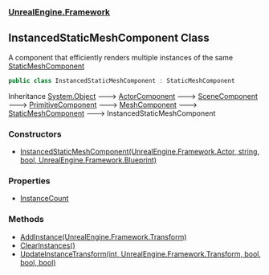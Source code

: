 ### [UnrealEngine.Framework](./UnrealEngine-Framework.md 'UnrealEngine.Framework')
## InstancedStaticMeshComponent Class
A component that efficiently renders multiple instances of the same [StaticMeshComponent](./UnrealEngine-Framework-StaticMeshComponent.md 'UnrealEngine.Framework.StaticMeshComponent')  
```csharp
public class InstancedStaticMeshComponent : StaticMeshComponent
```
Inheritance [System.Object](https://docs.microsoft.com/en-us/dotnet/api/System.Object 'System.Object') &#129106; [ActorComponent](./UnrealEngine-Framework-ActorComponent.md 'UnrealEngine.Framework.ActorComponent') &#129106; [SceneComponent](./UnrealEngine-Framework-SceneComponent.md 'UnrealEngine.Framework.SceneComponent') &#129106; [PrimitiveComponent](./UnrealEngine-Framework-PrimitiveComponent.md 'UnrealEngine.Framework.PrimitiveComponent') &#129106; [MeshComponent](./UnrealEngine-Framework-MeshComponent.md 'UnrealEngine.Framework.MeshComponent') &#129106; [StaticMeshComponent](./UnrealEngine-Framework-StaticMeshComponent.md 'UnrealEngine.Framework.StaticMeshComponent') &#129106; InstancedStaticMeshComponent  
### Constructors
- [InstancedStaticMeshComponent(UnrealEngine.Framework.Actor, string, bool, UnrealEngine.Framework.Blueprint)](./UnrealEngine-Framework-InstancedStaticMeshComponent-InstancedStaticMeshComponent(UnrealEngine-Framework-Actor_string_bool_UnrealEngine-Framework-Blueprint).md 'UnrealEngine.Framework.InstancedStaticMeshComponent.InstancedStaticMeshComponent(UnrealEngine.Framework.Actor, string, bool, UnrealEngine.Framework.Blueprint)')
### Properties
- [InstanceCount](./UnrealEngine-Framework-InstancedStaticMeshComponent-InstanceCount.md 'UnrealEngine.Framework.InstancedStaticMeshComponent.InstanceCount')
### Methods
- [AddInstance(UnrealEngine.Framework.Transform)](./UnrealEngine-Framework-InstancedStaticMeshComponent-AddInstance(UnrealEngine-Framework-Transform).md 'UnrealEngine.Framework.InstancedStaticMeshComponent.AddInstance(UnrealEngine.Framework.Transform)')
- [ClearInstances()](./UnrealEngine-Framework-InstancedStaticMeshComponent-ClearInstances().md 'UnrealEngine.Framework.InstancedStaticMeshComponent.ClearInstances()')
- [UpdateInstanceTransform(int, UnrealEngine.Framework.Transform, bool, bool, bool)](./UnrealEngine-Framework-InstancedStaticMeshComponent-UpdateInstanceTransform(int_UnrealEngine-Framework-Transform_bool_bool_bool).md 'UnrealEngine.Framework.InstancedStaticMeshComponent.UpdateInstanceTransform(int, UnrealEngine.Framework.Transform, bool, bool, bool)')
